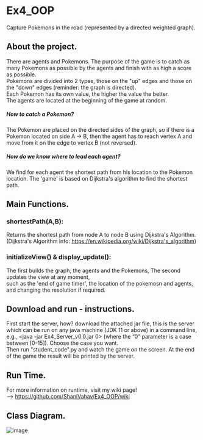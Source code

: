 # Ex4_OOP
Capture Pokemons in the road (represented by a directed weighted graph).
## About the project.
There are agents and Pokemons. The purpose of the game is to catch as many Pokemons as possible by the agents and finish with as high a score as possible.  
Pokemons are divided into 2 types, those on the "up" edges and those on the "down" edges (reminder: the graph is directed).  
Each Pokemon has its own value, the higher the value the better.  
The agents are located at the beginning of the game at random.
##### How to catch a Pokemon?  
The Pokemon are placed on the directed sides of the graph, so if there is a Pokemon located on side A -> B, then the agent has to reach vertex A and move from it on the edge to vertex B (not reversed).  
##### How do we know where to lead each agent?  
We find for each agent the shortest path from his location to the Pokemon location. The 'game' is based on Dijkstra's algorithm to find the shortest path.

## Main Functions.
### shortestPath(A,B):
Returns the shortest path from node A to node B using Dijkstra's Algorithm.  
(Dijkstra's Algorithm info: https://en.wikipedia.org/wiki/Dijkstra's_algorithm)

### initializeView() & display_update():
The first builds the graph, the agents and the Pokemons,
The second updates the view at any moment,  
such as the 'end of game timer', the location of the pokemosn and agents, and changing the resolution if required.


## Download and run - instructions.
First start the server, how? download the attached jar file, this is the server which can be run on any java machine (JDK 11 or above) in a command line,  
e.g., <java -jar Ex4_Server_v0.0.jar 0> (where the “0” parameter is a case between [0-15]). Choose the case you want.  
Then run "student_code".py and watch the game on the screen. At the end of the game the result will be printed by the server.  
## Run Time.
For more information on runtime, visit my wiki page!  
--> https://github.com/ShaniVahav/Ex4_OOP/wiki

## Class Diagram.
![image](https://user-images.githubusercontent.com/92265738/148814408-c96a93c2-a38e-4ee8-a0b2-187514018fa3.png)




